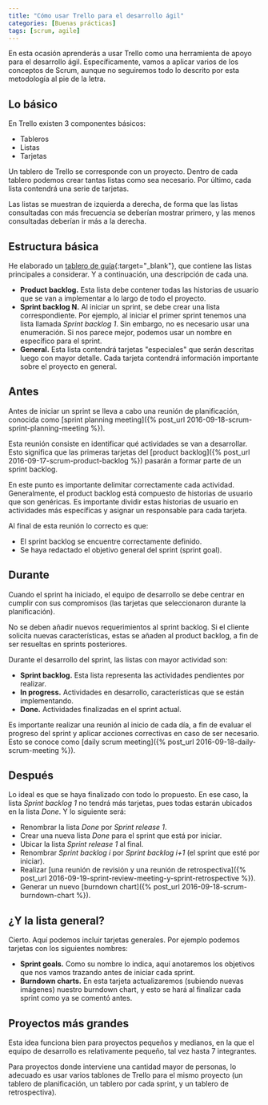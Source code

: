 ```yaml
---
title: "Cómo usar Trello para el desarrollo ágil"
categories: [Buenas prácticas]
tags: [scrum, agile]
---
```


En esta ocasión aprenderás a usar Trello como una herramienta de apoyo para el desarrollo ágil. Específicamente, vamos a aplicar varios de los conceptos de Scrum, aunque no seguiremos todo lo descrito por esta metodología al pie de la letra.

Lo básico
---------
En Trello existen 3 componentes básicos:

- Tableros
- Listas
- Tarjetas

Un tablero de Trello se corresponde con un proyecto. Dentro de cada tablero podemos crear tantas listas como sea necesario. Por último, cada lista contendrá una serie de tarjetas.

Las listas se muestran de izquierda a derecha, de forma que las listas consultadas con más frecuencia se deberían mostrar primero, y las menos consultadas deberían ir más a la derecha. 

Estructura básica
-----------------
He elaborado un [tablero de guía][scrum_trello]{:target="_blank"}, que contiene las listas principales a considerar. 
Y a continuación, una descripción de cada una.

- **Product backlog.** Esta lista debe contener todas las historias de usuario que se van a implementar a lo largo de todo el proyecto.
- **Sprint backlog N.** Al iniciar un sprint, se debe crear una lista correspondiente. Por ejemplo, al iniciar el primer sprint tenemos una lista llamada *Sprint backlog 1*. Sin embargo, no es necesario usar una enumeración. Si nos parece mejor, podemos usar un nombre en específico para el sprint.
- **General.** Esta lista contendrá tarjetas "especiales" que serán descritas luego con mayor detalle. Cada tarjeta contendrá información importante sobre el proyecto en general.

Antes
-----
Antes de iniciar un sprint se lleva a cabo una reunión de planificación, conocida como [sprint planning meeting]({% post_url 2016-09-18-scrum-sprint-planning-meeting %}). 

Esta reunión consiste en identificar qué actividades se van a desarrollar. Esto significa que las primeras tarjetas del [product backlog]({% post_url 2016-09-17-scrum-product-backlog %}) pasarán a formar parte de un sprint backlog.

En este punto es importante delimitar correctamente cada actividad. Generalmente, el product backlog está compuesto de historias de usuario que son genéricas. Es importante dividir estas historias de usuario en actividades más específicas y asignar un responsable para cada tarjeta.

Al final de esta reunión lo correcto es que:

- El sprint backlog se encuentre correctamente definido.
- Se haya redactado el objetivo general del sprint (sprint goal).

Durante
-------
Cuando el sprint ha iniciado, el equipo de desarrollo se debe centrar en cumplir con sus compromisos (las tarjetas que seleccionaron durante la planificación).

No se deben añadir nuevos requerimientos al sprint backlog. Si el cliente solicita nuevas características, estas se añaden al product backlog, a fin de ser resueltas en sprints posteriores.

Durante el desarrollo del sprint, las listas con mayor actividad son:

- **Sprint backlog.** Esta lista representa las actividades pendientes por realizar.
- **In progress.** Actividades en desarrollo, características que se están implementando.
- **Done.** Actividades finalizadas en el sprint actual.

Es importante realizar una reunión al inicio de cada día, a fin de evaluar el progreso del sprint y aplicar acciones correctivas en caso de ser necesario. Esto se conoce como [daily scrum meeting]({% post_url 2016-09-18-daily-scrum-meeting %}).

Después
-------
Lo ideal es que se haya finalizado con todo lo propuesto. En ese caso, la lista *Sprint backlog 1* no tendrá más tarjetas, pues todas estarán ubicados en la lista *Done*. Y lo siguiente será:

- Renombrar la lista *Done* por *Sprint release 1*. 
- Crear una nueva lista *Done* para el sprint que está por iniciar.
- Ubicar la lista *Sprint release 1* al final.
- Renombrar *Sprint backlog i* por *Sprint backlog i+1* (el sprint que esté por iniciar).
- Realizar [una reunión de revisión y una reunión de retrospectiva]({% post_url 2016-09-19-sprint-review-meeting-y-sprint-retrospective %}).
- Generar un nuevo [burndown chart]({% post_url 2016-09-18-scrum-burndown-chart %}).

¿Y la lista general?
--------------------
Cierto. Aquí podemos incluir tarjetas generales. Por ejemplo podemos tarjetas con los siguientes nombres:

- **Sprint goals.** Como su nombre lo indica, aquí anotaremos los objetivos que nos vamos trazando antes de iniciar cada sprint.
- **Burndown charts.** En esta tarjeta actualizaremos (subiendo nuevas imágenes) nuestro burndown chart, y esto se hará al finalizar cada sprint como ya se comentó antes.

Proyectos más grandes
---------------------
Esta idea funciona bien para proyectos pequeños y medianos, en la que el equipo de desarrollo es relativamente pequeño, tal vez hasta 7 integrantes.

Para proyectos donde interviene una cantidad mayor de personas, lo adecuado es usar varios tablones de Trello para el mismo proyecto (un tablero de planificación, un tablero por cada sprint, y un tablero de retrospectiva).

[scrum_trello]: https://trello.com/b/H0xcA5bM/guia-simple-scrum-trello
